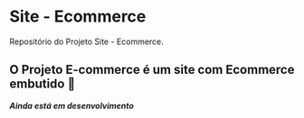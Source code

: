 # Site - Ecommerce
Repositório do Projeto Site - Ecommerce. 
<br>

## O Projeto E-commerce é um site com Ecommerce embutido 🏬

__*Ainda está em desenvolvimento*__

